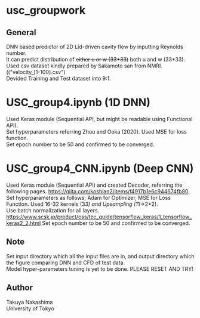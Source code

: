 # usc_groupwork
## General
DNN based predictor of 2D Lid-driven cavity flow by inputting Reynolds number.  
It can predict distribution of ~~either u or w (33*33)~~ both u and w (33*33).  
Used csv dataset kindly prepared by Sakamoto san from NMRI. (("velocity_[1-100].csv")  
Devided Training and Test dataset into 9:1.  

# USC_group4.ipynb (1D DNN)
Used Keras module (Sequential API, but might be readable using Functional API).  
Set hyperparameters referring Zhou and Ooka (2020). Used MSE for loss function.  
Set epoch number to be 50 and confirmed to be converged.  

# USC_group4_CNN.ipynb (Deep CNN)
Used Keras module (Sequential API) and created Decoder, referring the following pages.
https://qiita.com/koshian2/items/f4917b1e6c944674fb80
Set hyperparameters as follows; Adam for Optimizer, MSE for Loss Function.
Used 16-32 kernels (3*3) and Upsampling (1*1→2*2).  
Use batch normalization for all layers.  
https://www.scsk.jp/product/oss/tec_guide/tensorflow_keras/1_tensorflow_keras2_2.html
Set epoch number to be 50 and confirmed to be converged.

## Note
Set input directory which all the input files are in, and output directory which the figure comparing DNN and CFD of test data.  
Model hyper-parameters tuning is yet to be done. PLEASE RESET AND TRY!

## Author
Takuya Nakashima  
University of Tokyo
